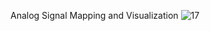 Analog Signal Mapping and Visualization
![17](https://github.com/RaakSapphire/Arduino-starter-Kit-Handbook/assets/169776060/0d666530-a1ff-4346-878a-4b37b41bdd40)
